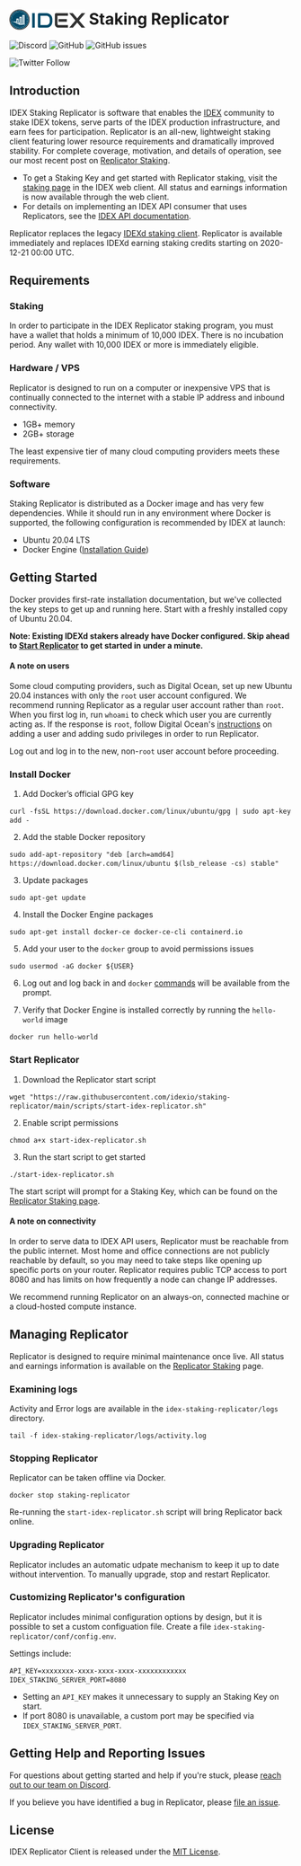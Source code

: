 <!-- markdownlint-disable MD033 -->
# <img src="assets/logo.png" alt="IDEX" height="36px" valign="top"> Staking Replicator

![Discord](https://img.shields.io/discord/455246457465733130?label=Discord&style=flat)
![GitHub](https://img.shields.io/github/license/idexio/staking-replicator?style=flat)
![GitHub issues](https://img.shields.io/github/issues/idexio/staking-replicator?style=flat)

![Twitter Follow](https://img.shields.io/twitter/follow/idexio?style=social)

## Introduction

IDEX Staking Replicator is software that enables the [IDEX](https://idex.io/) community to stake IDEX tokens, serve parts of the IDEX production infrastructure, and earn fees for participation. Replicator is an all-new, lightweight staking client featuring lower resource requirements and dramatically improved stability. For complete coverage, motivation, and details of operation, see our most recent post on [Replicator Staking](https://blog.idex.io/all-posts/replicator-staking-is-now-live).

* To get a Staking Key and get started with Replicator staking, visit the [staking page](https://exchange.idex.io/staking/replicator) in the IDEX web client. All status and earnings information is now available through the web client.
* For details on implementing an IDEX API consumer that uses Replicators, see the [IDEX API documentation](https://docs.idex.io/#api-replicator).

Replicator replaces the legacy [IDEXd staking client](https://github.com/idexio/IDEXd). Replicator is available immediately and replaces IDEXd earning staking credits starting on 2020-12-21 00:00 UTC.

## Requirements

### Staking

In order to participate in the IDEX Replicator staking program, you must have a wallet that holds a minimum of 10,000 IDEX. There is no incubation period. Any wallet with 10,000 IDEX or more is immediately eligible.

### Hardware / VPS

Replicator is designed to run on a computer or inexpensive VPS that is continually connected to the internet with a stable IP address and inbound connectivity.

* 1GB+ memory
* 2GB+ storage

The least expensive tier of many cloud computing providers meets these requirements.

### Software

Staking Replicator is distributed as a Docker image and has very few dependencies. While it should run in any environment where Docker is supported, the following configuration is recommended by IDEX at launch:

* Ubuntu 20.04 LTS
* Docker Engine ([Installation Guide](https://docs.docker.com/engine/install/ubuntu/))

## Getting Started

Docker provides first-rate installation documentation, but we've collected the key steps to get up and running here. Start with a freshly installed copy of Ubuntu 20.04.

**Note: Existing IDEXd stakers already have Docker configured. Skip ahead to [Start Replicator](#start-replicator) to get started in under a minute.**

#### A note on users

Some cloud computing providers, such as Digital Ocean, set up new Ubuntu 20.04 instances with only the `root` user account configured. We recommend running Replicator as a regular user account rather than `root`. When you first log in, run `whoami` to check which user you are currently acting as. If the response is `root`, follow Digital Ocean's [instructions](https://www.digitalocean.com/community/tutorials/initial-server-setup-with-ubuntu-20-04) on adding a user and adding sudo privileges in order to run Replicator.

Log out and log in to the new, non-`root` user account before proceeding.

### Install Docker

1. Add Docker’s official GPG key
```
curl -fsSL https://download.docker.com/linux/ubuntu/gpg | sudo apt-key add -
```
2. Add the stable Docker repository
```
sudo add-apt-repository "deb [arch=amd64] https://download.docker.com/linux/ubuntu $(lsb_release -cs) stable"
```
3. Update packages
```
sudo apt-get update
```
4. Install the Docker Engine packages
```
sudo apt-get install docker-ce docker-ce-cli containerd.io
```
5. Add your user to the `docker` group to avoid permissions issues
```
sudo usermod -aG docker ${USER}
```
6. Log out and log back in and `docker` [commands](https://docs.docker.com/) will be available from the prompt.

7. Verify that Docker Engine is installed correctly by running the `hello-world` image
```
docker run hello-world
```

### Start Replicator

1. Download the Replicator start script
```
wget "https://raw.githubusercontent.com/idexio/staking-replicator/main/scripts/start-idex-replicator.sh"
```
2. Enable script permissions
```
chmod a+x start-idex-replicator.sh
```
3. Run the start script to get started
```
./start-idex-replicator.sh
```

The start script will prompt for a Staking Key, which can be found on the [Replicator Staking page](https://exchange.idex.io/staking/replicator).

#### A note on connectivity

In order to serve data to IDEX API users, Replicator must be reachable from the public internet. Most home and office connections are not publicly reachable by default, so you may need to take steps like opening up specific ports on your router. Replicator requires public TCP access to port 8080 and has limits on how frequently a node can change IP addresses.

We recommend running Replicator on an always-on, connected machine or a cloud-hosted compute instance.

## Managing Replicator

Replicator is designed to require minimal maintenance once live. All status and earnings information is available on the [Replicator Staking](https://exchange.idex.io/staking/replicator) page. 

### Examining logs

Activity and Error logs are available in the `idex-staking-replicator/logs` directory.
```
tail -f idex-staking-replicator/logs/activity.log
```

### Stopping Replicator

Replicator can be taken offline via Docker.
```
docker stop staking-replicator
```
Re-running the `start-idex-replicator.sh` script will bring Replicator back online.
### Upgrading Replicator

Replicator includes an automatic udpate mechanism to keep it up to date without intervention. To manually upgrade, stop and restart Replicator.
### Customizing Replicator's configuration

Replicator includes minimal configuration options by design, but it is possible to set a custom configuation file. Create a file `idex-staking-replicator/conf/config.env`. 

Settings include:
```
API_KEY=xxxxxxxx-xxxx-xxxx-xxxx-xxxxxxxxxxxx
IDEX_STAKING_SERVER_PORT=8080
```
* Setting an `API_KEY` makes it unnecessary to supply an Staking Key on start.
* If port 8080 is unavailable, a custom port may be specified via `IDEX_STAKING_SERVER_PORT`.

## Getting Help and Reporting Issues

For questions about getting started and help if you're stuck, please [reach out to our team on Discord](https://discord.gg/tQa9CAB). 

If you believe you have identified a bug in Replicator, please [file an issue](https://github.com/idexio/staking-replicator/issues).

## License

IDEX Replicator Client is released under the [MIT License](https://opensource.org/licenses/MIT).
